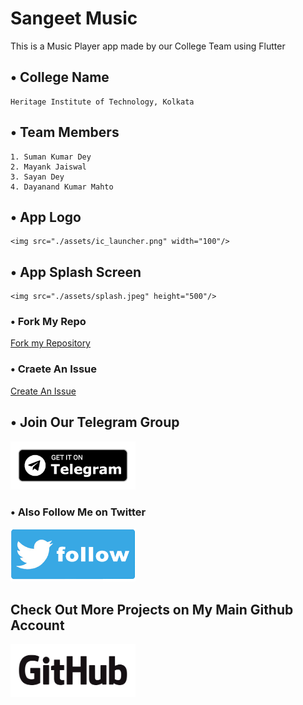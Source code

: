 # Sangeet Music

This is a Music Player app made by our College Team using Flutter

## • College Name

    Heritage Institute of Technology, Kolkata

## • Team Members

    1. Suman Kumar Dey
    2. Mayank Jaiswal
    3. Sayan Dey
    4. Dayanand Kumar Mahto

## • App Logo

    <img src="./assets/ic_launcher.png" width="100"/>

## • App Splash Screen

    <img src="./assets/splash.jpeg" height="500"/>

### • Fork My Repo

[Fork my Repository](https://github.com/sumanishere/Sangeet/fork)

### • Craete An Issue

[Create An Issue](https://github.com/sumanishere/Sangeet/issues/new)

## • Join Our Telegram Group

[<img src="./assets/get_telegram.png" width="200"/>](https://telegram.me/sangeetmusicapp)

### • Also Follow Me on Twitter

[<img src="./assets/tweet.png" width="200" height="85"/>](https://twitter.com/@iam_sumandey)

## Check Out More Projects on My Main Github Account

[<img src="./assets/GitHub_Logo.png" width="200" height="85"/>](https://github.com/sumandey07)
